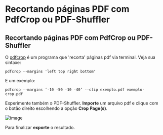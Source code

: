 Recortando páginas PDF com PdfCrop ou PDF-Shuffler
==================================================

Recortando páginas PDF com PdfCrop ou PDF-Shuffler
--------------------------------------------------


O [pdfcrop] é um programa que 'recorta' páginas pdf via terminal. Veja sua sintaxe:

```
pdfcrop --margins 'left top right bottom'
```

E um exemplo:

```
pdfcrop --margins ’-10 -50 -10 -40’ --clip exemplo.pdf exemplo-crop.pdf
```

Experimente também o PDF-Shuffler. __Importe__ um arquivo pdf e clique com o botão direito escolhendo a opção __Crop Page(s)__.

![image](http://www.linuxinsider.com/images/article_images/72288_620x580.jpg)

Para finalizar __exporte__ o resultado.




[pdfcrop]:http://manpages.ubuntu.com/manpages/oneiric/en/man1/pdfcrop.1.html